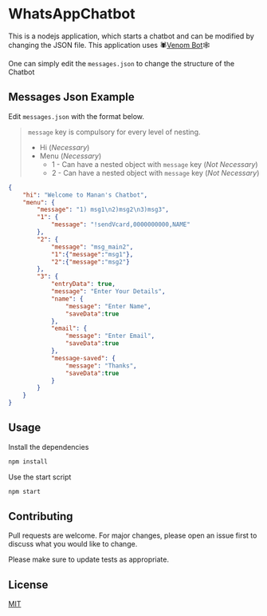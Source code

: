 # WhatsAppChatbot
This is a nodejs application, which starts a chatbot and can be modified by changing the JSON file. 
This application uses 🕷[Venom Bot](https://github.com/orkestral/venom)🕸

One can simply edit the `messages.json` to change the structure of the Chatbot 

## Messages Json Example
Edit `messages.json` with the format below. 
>`message` key is compulsory for every level of nesting. 
>* Hi (_Necessary_)
>* Menu (_Necessary_)
>     * 1 - Can have a nested object with `message` key (_Not Necessary_)
>     * 2 - Can have a nested object with `message` key (_Not Necessary_)
```json
{
    "hi": "Welcome to Manan's Chatbot",      
    "menu": {                                
        "message": "1) msg1\n2)msg2\n3)msg3",
        "1": {
            "message": "!sendVcard,0000000000,NAME"
        },
        "2": {
            "message": "msg_main2",
            "1":{"message":"msg1"},
            "2":{"message":"msg2"}           
        },
        "3": {
            "entryData": true,               
            "message": "Enter Your Details",
            "name": {
                "message": "Enter Name",
                "saveData":true              
            },
            "email": {
                "message": "Enter Email",
                "saveData":true              
            },
            "message-saved": {               
                "message": "Thanks",
                "saveData":true              
            }
        }
    }
}
```


## Usage
Install the dependencies
```bash
npm install
```
Use the start script
```bash
npm start
```

## Contributing
Pull requests are welcome. For major changes, please open an issue first to discuss what you would like to change.

Please make sure to update tests as appropriate.

## License
[MIT](https://choosealicense.com/licenses/mit/)
